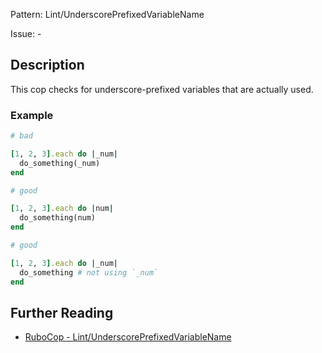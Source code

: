 Pattern: Lint/UnderscorePrefixedVariableName

Issue: -

## Description

This cop checks for underscore-prefixed variables that are actually
used.

### Example

```ruby
# bad

[1, 2, 3].each do |_num|
  do_something(_num)
end
```
```ruby
# good

[1, 2, 3].each do |num|
  do_something(num)
end
```
```ruby
# good

[1, 2, 3].each do |_num|
  do_something # not using `_num`
end
```

## Further Reading

* [RuboCop - Lint/UnderscorePrefixedVariableName](https://rubocop.readthedocs.io/en/latest/cops_lint/#lintunderscoreprefixedvariablename)
